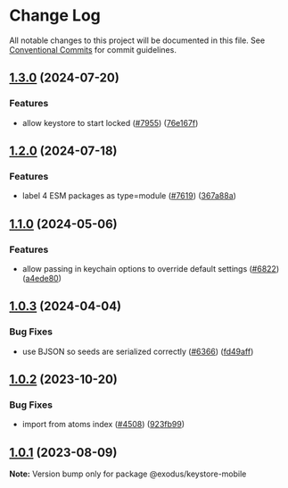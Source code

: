 # Change Log

All notable changes to this project will be documented in this file.
See [Conventional Commits](https://conventionalcommits.org) for commit guidelines.

## [1.3.0](https://github.com/ExodusMovement/exodus-hydra/compare/@exodus/keystore-mobile@1.2.0...@exodus/keystore-mobile@1.3.0) (2024-07-20)

### Features

- allow keystore to start locked ([#7955](https://github.com/ExodusMovement/exodus-hydra/issues/7955)) ([76e167f](https://github.com/ExodusMovement/exodus-hydra/commit/76e167f94d50153b2ad6b765d9e2ad17b3cabd0e))

## [1.2.0](https://github.com/ExodusMovement/exodus-hydra/compare/@exodus/keystore-mobile@1.1.0...@exodus/keystore-mobile@1.2.0) (2024-07-18)

### Features

- label 4 ESM packages as type=module ([#7619](https://github.com/ExodusMovement/exodus-hydra/issues/7619)) ([367a88a](https://github.com/ExodusMovement/exodus-hydra/commit/367a88a6adb4f7d497fe2303cc165af0e2374762))

## [1.1.0](https://github.com/ExodusMovement/exodus-hydra/compare/@exodus/keystore-mobile@1.0.3...@exodus/keystore-mobile@1.1.0) (2024-05-06)

### Features

- allow passing in keychain options to override default settings ([#6822](https://github.com/ExodusMovement/exodus-hydra/issues/6822)) ([a4ede80](https://github.com/ExodusMovement/exodus-hydra/commit/a4ede8009f2c354705998b925ad7cdb5a957c5e6))

## [1.0.3](https://github.com/ExodusMovement/exodus-hydra/compare/@exodus/keystore-mobile@1.0.2...@exodus/keystore-mobile@1.0.3) (2024-04-04)

### Bug Fixes

- use BJSON so seeds are serialized correctly ([#6366](https://github.com/ExodusMovement/exodus-hydra/issues/6366)) ([fd49aff](https://github.com/ExodusMovement/exodus-hydra/commit/fd49aff751d38dbd03a192cc027e74ba3e857d23))

## [1.0.2](https://github.com/ExodusMovement/exodus-hydra/compare/@exodus/keystore-mobile@1.0.0...@exodus/keystore-mobile@1.0.2) (2023-10-20)

### Bug Fixes

- import from atoms index ([#4508](https://github.com/ExodusMovement/exodus-hydra/issues/4508)) ([923fb99](https://github.com/ExodusMovement/exodus-hydra/commit/923fb992328b63e45401c78176b5a6ef7b666eee))

## [1.0.1](https://github.com/ExodusMovement/exodus-hydra/compare/@exodus/keystore-mobile@1.0.0...@exodus/keystore-mobile@1.0.1) (2023-08-09)

**Note:** Version bump only for package @exodus/keystore-mobile
